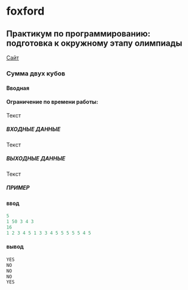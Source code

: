 # foxford
## Практикум по программированию: подготовка к окружному этапу олимпиады ##

<p>
    <a href="https://informatics.msk.ru/mod/statements/view3.php?id=37433&chapterid=150">Сайт</a>
</p>

### Сумма двух кубов ###
#### Вводная ####
#### Ограничение по времени работы:  ####

Текст

##### ВХОДНЫЕ ДАННЫЕ #####
Текст

##### ВЫХОДНЫЕ ДАННЫЕ #####
Текст


##### ПРИМЕР #####
#### ввод ####
```c++
5
1 50 3 4 3
16
1 2 3 4 5 1 3 3 4 5 5 5 5 5 4 5
```
#### вывод ####
```c++
YES
NO
NO
NO
YES
```
